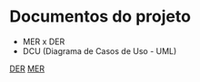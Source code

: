# Documentos do projeto
- MER x DER
- DCU (Diagrama de Casos de Uso - UML)

[DER](./wireframes/DER.png)
[MER](./wireframes/mer.png)
